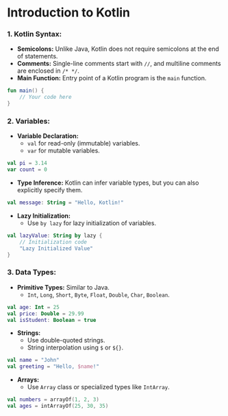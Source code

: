 # Introduction to Kotlin

### 1. Kotlin Syntax:
   - **Semicolons:** Unlike Java, Kotlin does not require semicolons at the end of statements.
   - **Comments:** Single-line comments start with `//`, and multiline comments are enclosed in `/* */`.
   - **Main Function:** Entry point of a Kotlin program is the `main` function.

   ```kotlin
   fun main() {
       // Your code here
   }
   ```

### 2. Variables:
   - **Variable Declaration:**
     - `val` for read-only (immutable) variables.
     - `var` for mutable variables.

   ```kotlin
   val pi = 3.14
   var count = 0
   ```

   - **Type Inference:** Kotlin can infer variable types, but you can also explicitly specify them.

   ```kotlin
   val message: String = "Hello, Kotlin!"
   ```

   - **Lazy Initialization:**
     - Use `by lazy` for lazy initialization of variables.

   ```kotlin
   val lazyValue: String by lazy {
       // Initialization code
       "Lazy Initialized Value"
   }
   ```
   
### 3. Data Types:
   - **Primitive Types:** Similar to Java.
     - `Int`, `Long`, `Short`, `Byte`, `Float`, `Double`, `Char`, `Boolean`.

   ```kotlin
   val age: Int = 25
   val price: Double = 29.99
   val isStudent: Boolean = true
   ```

   - **Strings:**
     - Use double-quoted strings.
     - String interpolation using `$` or `${}`.

   ```kotlin
   val name = "John"
   val greeting = "Hello, $name!"
   ```

   - **Arrays:**
     - Use `Array` class or specialized types like `IntArray`.

   ```kotlin
   val numbers = arrayOf(1, 2, 3)
   val ages = intArrayOf(25, 30, 35)
   ```